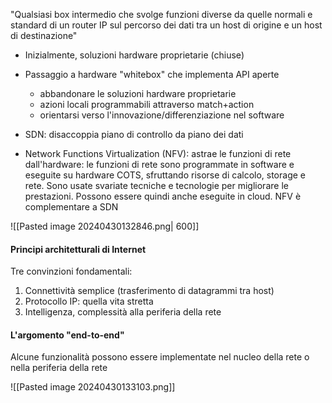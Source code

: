 "Qualsiasi box intermedio che svolge funzioni diverse da quelle normali e standard di un router IP sul percorso dei dati tra un host di origine e un host di destinazione"

- Inizialmente, soluzioni hardware proprietarie (chiuse)
- Passaggio a hardware "whitebox" che implementa API aperte
	- abbandonare le soluzioni hardware proprietarie
	- azioni locali programmabili attraverso match+action
	- orientarsi verso l'innovazione/differenziazione nel software

- SDN: disaccoppia piano di controllo da piano dei dati
- Network Functions Virtualization (NFV): astrae le funzioni di rete dall'hardware: le funzioni di rete sono programmate in software e eseguite su hardware COTS, sfruttando risorse di calcolo, storage e rete. Sono usate svariate tecniche e tecnologie per migliorare le prestazioni. Possono essere quindi anche eseguite in cloud. NFV è complementare a SDN


![[Pasted image 20240430132846.png| 600]]


#### Principi architetturali di Internet
Tre convinzioni fondamentali:
1) Connettività semplice (trasferimento di datagrammi tra host)
2) Protocollo IP: quella vita stretta
3) Intelligenza, complessità alla periferia della rete


#### L'argomento "end-to-end"
Alcune funzionalità possono essere implementate nel nucleo della rete o nella periferia della rete 

![[Pasted image 20240430133103.png]]

